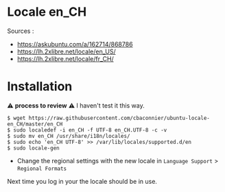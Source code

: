 # Locale en_CH

Sources : 
 - https://askubuntu.com/a/162714/868786
 - https://lh.2xlibre.net/locale/en_US/
 - https://lh.2xlibre.net/locale/fr_CH/

# Installation

⚠️ **process to review**  ⚠️
I haven't test it this way.

	$ wget https://raw.githubusercontent.com/cbaconnier/ubuntu-locale-en_CH/master/en_CH
	$ sudo localedef -i en_CH -f UTF-8 en_CH.UTF-8 -c -v
	$ sudo mv en_CH /usr/share/i18n/locales/
	$ sudo echo 'en_CH UTF-8' >> /var/lib/locales/supported.d/en
	$ sudo locale-gen
	

 - Change the regional settings with the new locale in `Language Support` > `Regional Formats`

Next time you log in your the locale should be in use.
